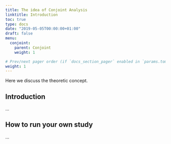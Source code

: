 ```yaml
---
title: The idea of Conjoint Analysis
linktitle: Introduction
toc: true
type: docs
date: "2019-05-05T00:00:00+01:00"
draft: false
menu:
  conjoint:
    parent: Conjoint
    weight: 1

# Prev/next pager order (if `docs_section_pager` enabled in `params.toml`)
weight: 1
---
```


Here we discuss the theoretic concept.

## Introduction

...


## How to run your own study

...

